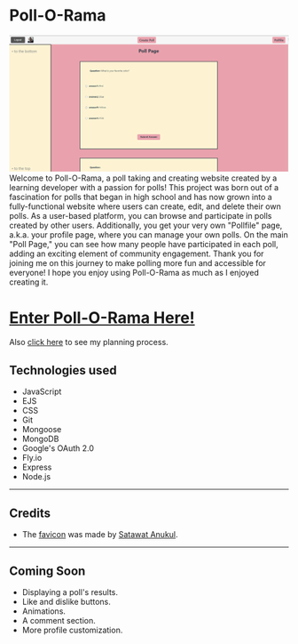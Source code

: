 # **Poll-O-Rama**
![Poll-O-Rama preview](/public/pictures/Poll-o-rama-Readme-picture.png)
Welcome to Poll-O-Rama, a poll taking and creating website created by a learning developer with a passion for polls! This project was born out of a fascination for polls that began in high school and has now grown into a fully-functional website where users can create, edit, and delete their own polls. As a user-based platform, you can browse and participate in polls created by other users. Additionally, you get your very own "Pollfile" page, a.k.a. your profile page, where you can manage your own polls. On the main "Poll Page," you can see how many people have participated in each poll, adding an exciting element of community engagement. Thank you for joining me on this journey to make polling more fun and accessible for everyone! I hope you enjoy using Poll-O-Rama as much as I enjoyed creating it.

# **[Enter Poll-O-Rama Here!](https://poll-o-rama.fly.dev "Click here to hop in Poll-O-Rama!")**

Also [click here](https://trello.com/b/1c7AbXkd/poll-o-rama) to see my planning process.

## Technologies used
* JavaScript
* EJS
* CSS
* Git
* Mongoose
* MongoDB
* Google's OAuth 2.0
* Fly.io
* Express
* Node.js


---

## Credits
* The [favicon](https://thenounproject.com/icon/poll-4323211/) was made by [Satawat Anukul](https://thenounproject.com/satawat_ui/).

---

## Coming Soon
* Displaying a poll's results.
* Like and dislike buttons.
* Animations.
* A comment section.
* More profile customization.